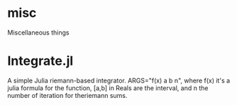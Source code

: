 # misc
Miscellaneous things

# Integrate.jl
A simple Julia riemann-based integrator. ARGS="f(x) a b n", where f(x) it's a julia formula for the function, [a,b] in Reals are the interval, and n the number of iteration for theriemann sums. 
